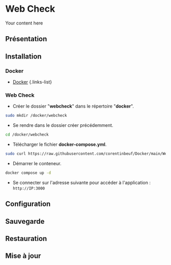 # Web Check
Your content here

## Présentation

## Installation
### Docker
- [Docker](/documentation/linux/docker)
{.links-list}

### Web Check
- Créer le dossier "**webcheck**" dans le répertoire "**docker**".
```bash
sudo mkdir /docker/webcheck
```
- Se rendre dans le dossier créer précédemment.
```bash
cd /docker/webcheck
```
- Télécharger le fichier **docker-compose.yml**.
```bash
sudo curl https://raw.githubusercontent.com/corentinbeuf/Docker/main/Web%20check/docker-compose.yml > docker-compose.yml
```
- Démarrer le conteneur.
```bash
docker compose up -d
```
- Se connecter sur l'adresse suivante pour accéder à l'application : `http://IP:3000`

## Configuration


## Sauvegarde

## Restauration

## Mise à jour